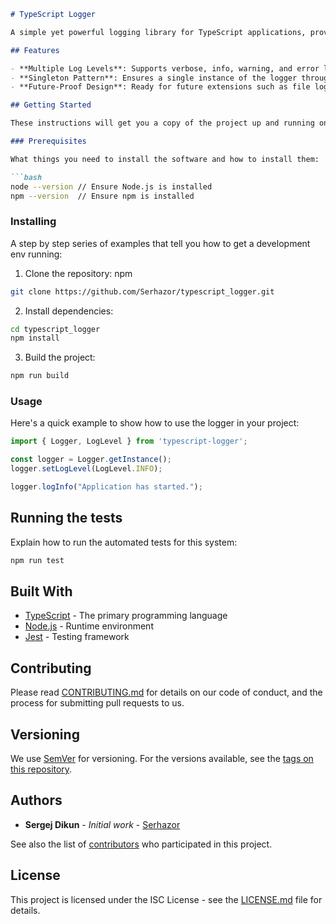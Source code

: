 ```markdown
# TypeScript Logger

A simple yet powerful logging library for TypeScript applications, providing clear and structured logging capabilities to aid in development and production monitoring.

## Features

- **Multiple Log Levels**: Supports verbose, info, warning, and error logs to suit different stages of application development and deployment.
- **Singleton Pattern**: Ensures a single instance of the logger throughout the application lifecycle, maintaining consistency across logging calls.
- **Future-Proof Design**: Ready for future extensions such as file logging and integration with external logging services.

## Getting Started

These instructions will get you a copy of the project up and running on your local machine for development and testing purposes.

### Prerequisites

What things you need to install the software and how to install them:

```bash
node --version // Ensure Node.js is installed
npm --version  // Ensure npm is installed
```

### Installing

A step by step series of examples that tell you how to get a development env running:

1. Clone the repository:
npm
```bash
git clone https://github.com/Serhazor/typescript_logger.git
```

2. Install dependencies:

```bash
cd typescript_logger
npm install
```

3. Build the project:

```bash
npm run build
```

### Usage

Here's a quick example to show how to use the logger in your project:

```typescript
import { Logger, LogLevel } from 'typescript-logger';

const logger = Logger.getInstance();
logger.setLogLevel(LogLevel.INFO);

logger.logInfo("Application has started.");
```

## Running the tests

Explain how to run the automated tests for this system:

```bash
npm run test
```

## Built With

* [TypeScript](https://www.typescriptlang.org/) - The primary programming language
* [Node.js](https://nodejs.org/) - Runtime environment
* [Jest](https://jestjs.io/) - Testing framework

## Contributing

Please read [CONTRIBUTING.md](https://github.com/Serhazor/typescript_logger/CONTRIBUTING.md) for details on our code of conduct, and the process for submitting pull requests to us.

## Versioning

We use [SemVer](http://semver.org/) for versioning. For the versions available, see the [tags on this repository](https://github.com/Serhazor/typescript_logger/tags).

## Authors

* **Sergej Dikun** - *Initial work* - [Serhazor](https://github.com/Serhazor)

See also the list of [contributors](https://github.com/Serhazor/typescript_logger/contributors) who participated in this project.

## License

This project is licensed under the ISC License - see the [LICENSE.md](https://github.com/Serhazor/typescript_logger/LICENSE.md) file for details.

